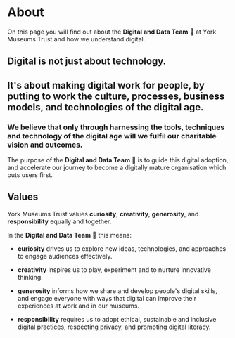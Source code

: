 # About

On this page you will find out about the **Digital and Data Team** 🦄 at York Museums Trust and how we understand digital.

## Digital is not just about technology.
 
## It's about making digital work for people, by putting to work the culture, processes, business models, and technologies of the digital age.

### We believe that only through harnessing the tools, techniques and technology of the digital age will we fulfil our charitable vision and outcomes.

The purpose of the **Digital and Data Team** 🦄 is to guide this digital adoption, and accelerate our journey to become a digitally mature organisation which puts users first.


## Values

York Museums Trust values **curiosity**, **creativity**, **generosity**, and **responsibility** equally and together. 

In the **Digital and Data Team** 🦄 this means:

- **curiosity** drives us to explore new ideas, technologies, and approaches to engage audiences effectively.

- **creativity** inspires us to play, experiment and to nurture innovative thinking.

- **generosity** informs how we share and develop people's digital skills, and engage everyone with ways that digital can improve their experiences at work and in our museums.

- **responsibility** requires us to adopt ethical, sustainable and inclusive digital practices, respecting privacy, and promoting digital literacy.

